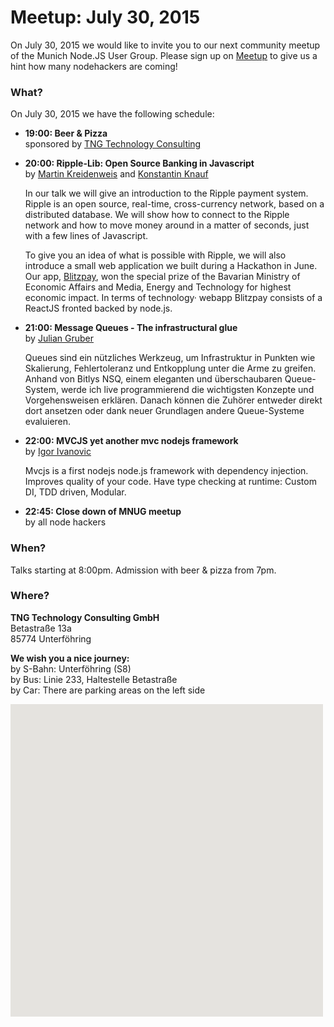 # Meetup: July 30, 2015

On July 30, 2015 we would like to invite you to our next community meetup of the Munich Node.JS User Group. 
Please sign up on [Meetup](http://www.meetup.com/Munich-Node-js-User-Group/events/224164267/) to give us a hint how many nodehackers are coming!

### What?

On July 30, 2015 we have the following schedule:


*   **19:00: Beer & Pizza**  
    sponsored by [TNG Technology Consulting](http://www.tngtech.com)
    
*   **20:00: Ripple-Lib: Open Source Banking in Javascript**  
    by [Martin Kreidenweis](/speakers.html#martink) and [Konstantin Knauf](/speakers.html#konstantink)
  
    In our talk we will give an introduction to the Ripple payment system. Ripple
    is an open source, real-time, cross-currency network, based on a
    distributed database. We will show how to connect to the Ripple network and
    how to move money around in a matter of seconds, just with a few lines of Javascript.

    To give you an idea of what is possible with Ripple, we will also introduce a
    small web application we built during a Hackathon in June. Our app,
    [Blitzpay](http://www.blitzpay.biz), won the special prize of the Bavarian
    Ministry of Economic Affairs and Media, Energy and Technology for highest
    economic impact. In terms of technology· webapp Blitzpay consists of
    a ReactJS fronted backed by node.js.
  
*   **21:00: Message Queues - The infrastructural glue**  
    by [Julian Gruber](/speakers.html#juliang)
   
    Queues sind ein nützliches Werkzeug, um Infrastruktur in Punkten wie
    Skalierung, Fehlertoleranz und Entkopplung unter die Arme zu greifen. Anhand
    von Bitlys NSQ, einem eleganten und überschaubaren Queue-System, werde ich live
    programmierend die wichtigsten Konzepte und Vorgehensweisen erklären. Danach
    können die Zuhörer entweder direkt dort ansetzen oder dank neuer Grundlagen
    andere Queue-Systeme evaluieren.
   
*   **22:00: MVCJS yet another mvc nodejs framework**  
    by [Igor Ivanovic](/speakers.html#igori)
   
    Mvcjs is a first nodejs node.js framework with dependency injection.
    Improves quality of your code. Have type checking at runtime: Custom DI,
    TDD driven, Modular.
   
*   **22:45: Close down of MNUG meetup**  
    by all node hackers
  
### When?
 
Talks starting at 8:00pm. Admission with beer & pizza from 7pm.
 
### Where?

**TNG Technology Consulting GmbH**   
Betastraße 13a  
85774 Unterföhring  

**We wish you a nice journey:**  
by S-Bahn: Unterföhring (S8)  
by Bus: Linie 233, Haltestelle Betastraße  
by Car: There are parking areas on the left side

<div id="map" class="map" style="width: 500px; height:500px; position: relative; background-color: rgb(229, 227, 223);">
</div>
<script type="text/javascript">drawMap();</script>
